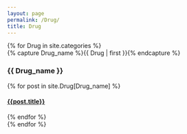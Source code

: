 ```yaml
---
layout: page
permalink: /Drug/
title: Drug
---
```



<div id="archives">
{% for Drug in site.categories %}
  <div class="archive-group">
    {% capture Drug_name %}{{ Drug | first }}{% endcapture %}
    <div id="#{{ Drug_name | slugize }}"></div>
    <p></p>
    <h3 class="Drug-head">{{ Drug_name }}</h3>
    <a name="{{ Drug_name | slugize }}"></a>
    {% for post in site.Drug[Drug_name] %}
    <article class="archive-item">
      <h4><a href="{{ site.baseurl }}{{ post.url }}">{{post.title}}</a></h4>
    </article>
    {% endfor %}
  </div>
{% endfor %}
</div>
